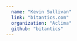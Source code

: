 ```yaml
---
  name: "Kevin Sullivan"
  link: "bitantics.com"
  organization: "Aclima"
  github: "bitantics"
---
```

